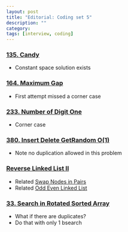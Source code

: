 ```yaml
---
layout: post
title: "Editorial: Coding set 5" 
description: ""
category: 
tags: [interview, coding]
---
```


### [135. Candy](https://leetcode.com/submissions/detail/356593330/)
* Constant space solution exists

### [164. Maximum Gap](https://leetcode.com/submissions/detail/357180289/)
* First attempt missed a corner case

### [233. Number of Digit One](https://leetcode.com/submissions/detail/361726616/)
* Corner case

### [380. Insert Delete GetRandom O(1)](https://leetcode.com/submissions/detail/363110295/)
* Note no duplication allowed in this problem

### [Reverse Linked List II](https://leetcode.com/submissions/detail/363116697/)
* Related [Swap Nodes in Pairs](https://leetcode.com/submissions/detail/363561558/)
* Related [Odd Even Linked List](https://leetcode.com/submissions/detail/363570232/)


### [33. Search in Rotated Sorted Array](https://leetcode.com/submissions/detail/363554633/)
* What if there are duplicates?
* Do that with only 1 bsearch

